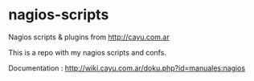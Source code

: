 nagios-scripts
==============

Nagios scripts & plugins from http://cayu.com.ar

This is a repo with my nagios scripts and confs. 

Documentation : http://wiki.cayu.com.ar/doku.php?id=manuales:nagios
